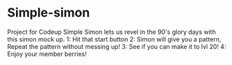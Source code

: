 # Simple-simon

Project for Codeup
Simple Simon lets us revel in the 90's glory days with this simon mock up. 
1: Hit that start button
2: Simon will give you a pattern, Repeat the pattern without messing up!
3: See if you can make it to lvl 20!
4: Enjoy your member berries!
